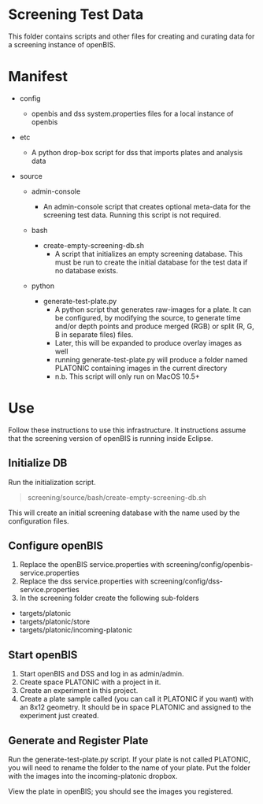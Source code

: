 Screening Test Data
===================

This folder contains scripts and other files for creating and curating data for a screening instance of openBIS.

Manifest
========

* config 
 	* openbis and dss system.properties files for a local instance of openbis

* etc 
	* A python drop-box script for dss that imports plates and analysis data

* source
	* admin-console
		* An admin-console script that creates optional meta-data for the screening test data. Running this script is not required.

	* bash
		* create-empty-screening-db.sh
			* A script that initializes an empty screening database. This must be run to create the initial database for the test data if no database exists.
			
	* python
		* generate-test-plate.py
			* A python script that generates raw-images for a plate. It can be configured, by modifying the source, to generate time and/or depth points and produce merged (RGB) or split (R, G, B in separate files) files.
			* Later, this will be expanded to produce overlay images as well
			* running generate-test-plate.py will produce a folder named PLATONIC containing images in the current directory
			* n.b. This script will only run on MacOS 10.5+
			
Use
===

Follow these instructions to use this infrastructure. It instructions assume that the screening version of openBIS is running inside Eclipse.

Initialize DB
-------------

Run the initialization script.

> screening/source/bash/create-empty-screening-db.sh

This will create an initial screening database with the name used by the configuration files.

Configure openBIS
-----------------

1. Replace the openBIS service.properties with screening/config/openbis-service.properties
2. Replace the dss service.properties with screening/config/dss-service.properties
3. In the screening folder create the following sub-folders 
* targets/platonic
* targets/platonic/store
* targets/platonic/incoming-platonic

Start openBIS
-------------

1. Start openBIS and DSS and log in as admin/admin.
2. Create space PLATONIC with a project in it.
3. Create an experiment in this project.
4. Create a plate sample called (you can call it PLATONIC if you want) with an 8x12 geometry. 
   It should be in space PLATONIC and assigned to the experiment just created.

Generate and Register Plate
--------------

Run the generate-test-plate.py script. If your plate is not called PLATONIC, you will need to rename the folder to the name of your plate. Put the folder with the images into the incoming-platonic dropbox.

View the plate in openBIS; you should see the images you registered.
